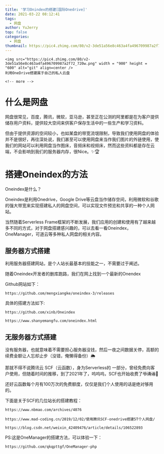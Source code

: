 ```yaml
---
title: '学习Onindex的搭建[国际Onedrive]'
date: 2021-03-22 08:12:41
tags:
  - 网盘
author: YuJerry
top: false
categories:
  - 网盘
thumbnail: https://pic4.zhimg.com/80/v2-3de51a56e8c463a4fa496709987a2f72_720w.png
---
```


```
<img src="https://pic4.zhimg.com/80/v2-3de51a56e8c463a4fa496709987a2f72_720w.png" width = "900" height = "600" alt="git" align=center />
利用OneDrive搭建属于自己的私人云盘

<!-- more -->
```

# 什么是网盘

网盘很常见，百度，腾讯，微软，亚马逊，甚至正在公测的阿里都是在为客户提供储存用户资料，提供较大空间来供客户保存生活中的一些生产和学习资料。

但由于提供资源的空间较小，也如某盘的带宽流氓限制，导致我们使用网盘的体验并不是很好，再往深处说，我们甚至可以使用网盘来当作我们图片的外链使用，使我们的网站可以利用网盘当作图床，音频床和视频床，然而这些资料都是存在云端，不会影响到我们的服务器内存，很Nice。✨🏆

# 搭建Oneindex的方法

Oneindex是什么？

Oneindex是利用Onedrive，Google Drive等云盘当作储存空间，利用微软和谷歌的强大带宽来实现搭建私人的网盘空间，可以实现文件预览和共享的一种个人网站。

当然随着Serverless Frame框架的不断发展，我们应用的创建和使用有了越来越多不同的方式，对于网盘搭建感兴趣的，可以去看一看Oneindex，OneManager，可道云等多种私人网盘的相关内容。

## 服务器方式搭建

利用服务器搭建网站，是个人站长最基本的技能之一，不需要过于阐述。

随着Oneindex开发者的删库跑路，我们在网上找到一个最新的Onendex

Github网站如下：

`https://github.com/mengxiangke/oneindex-3/releases`

具体的搭建方法如下:

`https://github.com/xinb/Oneindex`

`https://www.shanyemangfu.com/oneindex.html`



## 无服务器方式搭建

没有服务器，也就意味着不需要担心服务器没钱，然后一夜之间数据关停，高额的续费金额让人忘却止步（没错，俺懒得备份）🌦

那就不得不说腾讯云 SCF（云函数），身为Serverless的 一部分，曾经免费向客户使用，但随着时间的推移，到了2021年了，呜呜呜，SCF也开始收费了~~爷清洁~~🤣

还好云函数每个月有100万次的免费额度，仅仅是我们个人使用的话是绝对够用的。

下面是关于SCF的几位站长的搭建教程：

`https://www.nbmao.com/archives/4076`

`https://www.mad-coding.cn/2019/12/02/使用腾讯SCF-onedrive搭建5T个人网盘/`

`https://blog.csdn.net/weixin_42409476/article/details/106522893`

PS:这是OneManager的搭建方法，可以体验一下：

`https://github.com/qkqpttgf/OneManager-php`

